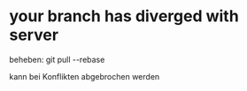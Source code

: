 your branch has diverged with server
====================================

beheben:
git pull --rebase

kann bei Konflikten abgebrochen werden